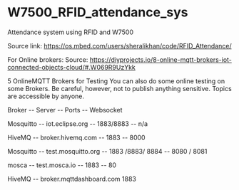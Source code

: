 # W7500_RFID_attendance_sys
Attendance system using RFID and W7500

Source link: https://os.mbed.com/users/sheralikhan/code/RFID_Attendance/

For Online brokers:
Source: https://diyprojects.io/8-online-mqtt-brokers-iot-connected-objects-cloud/#.W069R9UzYkk

5 OnlineMQTT Brokers  for Testing
You can also do some online testing on some Brokers. Be careful, however, not to publish anything sensitive. Topics are accessible by anyone.

Broker		--		Server					--	        Ports				--        Websocket

Mosquitto	 --		iot.eclipse.org			--	    1883/8883			--      n/a


HiveMQ	 		--	broker.hivemq.com		--	    1883				--        8000


Mosquitto		 --   test.mosquitto.org		--	1883 /8883/ 8884	--  8080 / 8081


mosca	 	--		test.mosca.io				  --      1883				--        80


HiveMQ	-- 			broker.mqttdashboard.com	1883
